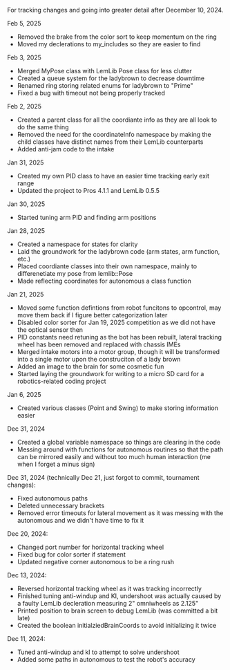 For tracking changes and going into greater detail after December 10, 2024.

Feb 5, 2025
- Removed the brake from the color sort to keep momentum on the ring
- Moved my declerations to my_includes so they are easier to find

Feb 3, 2025
- Merged MyPose class with LemLib Pose class for less clutter
- Created a queue system for the ladybrown to decrease downtime
- Renamed ring storing related enums for ladybrown to "Prime"
- Fixed a bug with timeout not being properly tracked

Feb 2, 2025
- Created a parent class for all the coordiante info as they are all look to do the same thing  
- Removed the need for the coordinateInfo namespace by making the child classes have distinct names from their LemLib counterparts
- Added anti-jam code to the intake

Jan 31, 2025
- Created my own PID class to have an easier time tracking early exit range
- Updated the project to Pros 4.1.1 and LemLib 0.5.5

Jan 30, 2025
- Started tuning arm PID and finding arm positions

Jan 28, 2025
- Created a namespace for states for clarity
- Laid the groundwork for the ladybrown code (arm states, arm function, etc.)
- Placed coordiante classes into their own namespace, mainly to differenetiate my pose from lemlib::Pose
- Made reflecting coordinates for autonomous a class function

Jan 21, 2025
- Moved some function defintions from robot funcitons to opcontrol, may move them back if I figure better categorization later
- Disabled color sorter for Jan 19, 2025 competition as we did not have the optical sensor then
- PID constants need retuning as the bot has been rebuilt, lateral tracking wheel has been removed and replaced with chassis IMEs
- Merged intake motors into a motor group, though it will be transformed into a single motor upon the construciton of a lady brown
- Added an image to the brain for some cosmetic fun
- Started laying the groundwork for writing to a micro SD card for a robotics-related coding project

Jan 6, 2025
- Created various classes (Point and Swing) to make storing information easier

Dec 31, 2024
- Created a global variable namespace so things are clearing in the code
- Messing around with functions for autonomous routines so that the path can be mirrored easily and without too much human interaction (me when I forget a minus sign)

Dec 31, 2024 (technically Dec 21, just forgot to commit, tournament changes):
- Fixed autonomous paths
- Deleted unnecessary brackets
- Removed error timeouts for lateral movement as it was messing with the autonomous and we didn't have time to fix it

Dec 20, 2024:
- Changed port number for horizontal tracking wheel
- Fixed bug for color sorter if statement
- Updated negative corner autonomous to be a ring rush

Dec 13, 2024:
- Reversed horizontal tracking wheel as it was tracking incorrectly
- Finished tuning anti-windup and KI, undershoot was actually caused by a faulty LemLib decleration measuring 2" omniwheels as 2.125"
- Printed position to brain screen to debug LemLib (was committed a bit late)
- Created the boolean initialziedBrainCoords to avoid initializing it twice

Dec 11, 2024:
- Tuned anti-windup and kI to attempt to solve undershoot
- Added some paths in autonomous to test the robot's accuracy